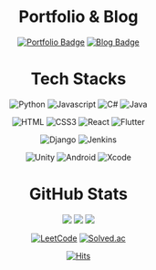 <div align=center>
  
  # Portfolio & Blog

  [![Portfolio Badge](https://img.shields.io/badge/Portfolio-FF4785?style=flat&logo=campaignmonitor&logoColor=white)](https://portfolio-website-hyemin.netlify.app/)
  [![Blog Badge](https://img.shields.io/badge/Velog-20C997?&logo=velog&logoColor=white)](https://velog.io/@kimhamney/posts)

  # Tech Stacks

  ![Python](https://img.shields.io/badge/Python-3776AB?&logo=Python&logoColor=white) 
  ![Javascript](https://img.shields.io/badge/JavaScript-F7DF1E?&logo=javascript&logoColor=black) 
  ![C#](https://img.shields.io/badge/C%23-%23239120.svg?style=flat&logo=csharp&logoColor=white) 
  ![Java](https://img.shields.io/badge/Java-007396?style=flat&logo=coffeescript&logoColor=white) 

  ![HTML](https://img.shields.io/badge/HTML-E34F26?style=flat&logo=html5&logoColor=white) 
  ![CSS3](https://img.shields.io/badge/CSS-%231572B6.svg?style=flat&logo=css3&logoColor=white) 
  ![React](https://img.shields.io/badge/React-61DAFB?style=flat&logo=React&logoColor=black) 
  ![Flutter](https://img.shields.io/badge/Flutter-%2302569B.svg?style=flat&logo=Flutter&logoColor=white) 
  
  ![Django](https://img.shields.io/badge/Django-%23092E20.svg?style=flat&logo=django&logoColor=white) 
  ![Jenkins](https://img.shields.io/badge/Jenkins-%232C5263.svg?style=flat&logo=jenkins&logoColor=white)

  ![Unity](https://img.shields.io/badge/Unity-000000?style=flat&logo=unity&logoColor=white)
  ![Android](https://img.shields.io/badge/Android-3DDC84?style=flat&logo=android&logoColor=white)
  ![Xcode](https://img.shields.io/badge/Xcode-147EFB?style=flat&logo=Xcode&logoColor=white)
  
  <!---
  ![NodeJS](https://img.shields.io/badge/node.js-6DA55F?style=flat&logo=node.js&logoColor=white) 
  ![Postgres](https://img.shields.io/badge/postgres-%23316192.svg?style=flat&logo=postgresql&logoColor=white) 
  ![React Native](https://img.shields.io/badge/react_native-%2320232a.svg?style=flat&logo=react&logoColor=%2361DAFB) 
  -->
  
  # GitHub Stats
  
  ![](http://github-profile-summary-cards.vercel.app/api/cards/profile-details?username=kimhamney&theme=github)
  ![](http://github-profile-summary-cards.vercel.app/api/cards/stats?username=kimhamney&theme=github)
  ![](http://github-profile-summary-cards.vercel.app/api/cards/most-commit-language?username=kimhamney&theme=github&exclude=ts)

  [![LeetCode](https://leetcode-stats-six.vercel.app/?username=kimhamney)](https://github.com/KnlnKS/leetcode-stats)
  [![Solved.ac](http://mazassumnida.wtf/api/v2/generate_badge?boj=newsister)](https://solved.ac/newsister)

  [![Hits](https://hits.seeyoufarm.com/api/count/incr/badge.svg?url=https%3A%2F%2Fgithub.com%2Fkimhamney%2Fhit-counter&count_bg=%2379C83D&title_bg=%23555555&icon=&icon_color=%23E7E7E7&title=hits&edge_flat=false)](https://hits.seeyoufarm.com)

</div>
